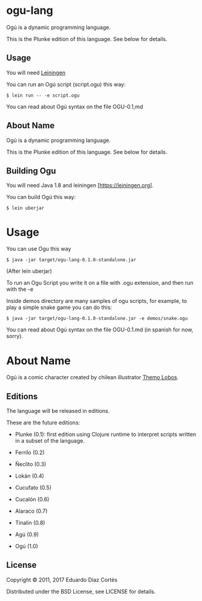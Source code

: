 # ogu-lang

Ogú is a dynamic programming language.

This is the Plunke edition of this language. See below for details.

## Usage

You will need [Leiningen](https://leiningen.org)

You can run an Ogú script (script.ogu) this way:

    $ lein run -- -e script.ogu
    
You can read about Ogú syntax on the file OGU-0.1,md 

## About Name

Ogú is a dynamic programming language.

This is the Plunke edition of this language. See below for details.

## Building Ogu

You will need Java 1.8 and leiningen [https://leiningen.org].

You can build Ogú this way:

    $ lein uberjar
    
# Usage
    
You can use Ogu this way
    
    $ java -jar target/ogu-lang-0.1.0-standalone.jar
    
(After lein uberjar)
    
To run an Ogu Script you write it on a file with .ogu extension, and then run with the -e

Inside demos directory are many samples of ogu scripts, for example, to play a simple snake game you can do this:
   
    $ java -jar target/ogu-lang-0.1.0-standalone.jar -e demos/snake.ogu
    
You can read about Ogú syntax on the file OGU-0.1.md (in spanish for now, sorry). 

# About Name

Ogú is a comic character created by chilean illustrator [Themo Lobos](https://en.wikipedia.org/wiki/Themo_Lobos).

## Editions

The language will be released in editions.

These are the future editions:

- Plunke (0.1): first edition using Clojure runtime to interpret scripts written in a subset of the language.

- Ferrilo (0.2)

- Ñeclito (0.3)

- Lokán (0.4)

- Cucufato (0.5)

- Cucalón (0.6)

- Alaraco (0.7)

- Tinalin (0.8)

- Agú (0.9)

- Ogú (1.0)


## License

Copyright © 2011, 2017 Eduardo Díaz Cortés

Distributed under the BSD License, see LICENSE for details.
